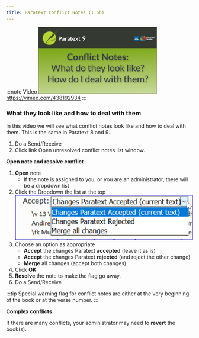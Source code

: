 ```yaml
---
title: Paratext Conflict Notes (1.6b)
---
```


:::note Video
[![ ](../../media/1.6b.png)](https://vimeo.com/438192934)  
https://vimeo.com/438192934
:::

### What they look like and how to deal with them


In this video we will see what conflict notes look like and how to deal with them. This is the same in Paratext 8 and 9.

1.  Do a Send/Receive
1.  Click link Open unresolved conflict notes list window.

**Open note and resolve conflict**

1.  **Open** note
    - If the note is assigned to you, or you are an administrator, there will be a dropdown list
1.  Click the Dropdown the list at the top  
    ![](../../media/caa259a525d2752d85cb2e387a16e1d0.png)
1.  Choose an option as appropriate
      - **Accept** the changes Paratext **accepted** (leave it as is)
      -  **Accept** the changes Paratext **rejected** (and reject the other change)
      - **Merge** all changes (accept both changes)
3.  Click **OK**
4.  **Resolve** the note to make the flag go away.
5.  Do a Send/Receive

:::tip
Special warning flag for conflict notes are either at the very beginning of the book or at the verse number.
:::

**Complex conflicts**

If there are many conflicts, your administrator may need to **revert** the book(s).
